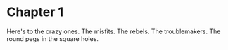 # Chapter 1

Here's to the crazy ones.
The misfits.
The rebels.
The troublemakers.
The round pegs in the square holes.
